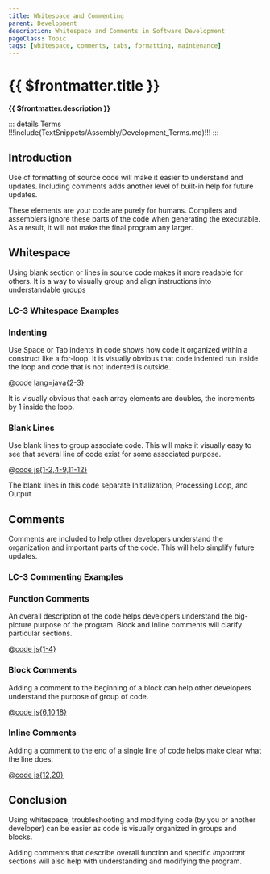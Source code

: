 ```yaml
---
title: Whitespace and Commenting
parent: Development
description: Whitespace and Comments in Software Development
pageClass: Topic
tags: [whitespace, comments, tabs, formatting, maintenance]
---
```


# {{ $frontmatter.title }}
**{{ $frontmatter.description }}**

<KeyConcepts :ConceptArray= "[
{
  Concept:'Whitespace for easier code review',
  Details:'Indenting and blank lines visually organizes source code to help other developers understand and modify your code'
},
{
  Concept:'Commenting for understandability',
  Details:'Adding comments help others understand important and non-obvious code'
},
]" />

::: details Terms
!!!include(TextSnippets/Assembly/Development_Terms.md)!!!
:::

## Introduction

Use of formatting of source code will make it easier to understand and updates. Including comments adds another level of built-in help for future updates.

These elements are your code are purely for humans. Compilers and assemblers ignore these parts of the code when generating the executable. As a result, it will not make the final program any larger.

## Whitespace

Using blank section or lines in source code makes it more readable for others. It is a way to visually group and align instructions into understandable groups

### LC-3 Whitespace Examples
<!-- ### [LC-3 Whitespace Examples](../../../LC3/Development/WhitespaceAndCommenting/index.md#whitespace)  -->

### Indenting

Use Space or Tab indents in code shows how code it organized within a construct like a for-loop. It is visually obvious that code indented run inside the loop and code that is not indented is outside.

@[code lang=java{2-3}](@/Assembly/Development/javaForLoop.java)

It is visually obvious that each array elements are doubles, the increments by 1 inside the loop.


### Blank Lines

Use blank lines to group associate code. This will make it visually easy to see that several line of code exist for some associated purpose.

@[code js{1-2,4-9,11-12}](@/Assembly/Development/jsForLoop.js)

The blank lines in this code separate Initialization, Processing Loop, and Output

<QuestionTF question="Use of whitespace helps developers understand the program" answer='true' rightAnswerFeedback="Right! Particularly code that was written a while back, and now needs to be updated by another developer" wrongAnswerFeedback="Actually it is likely to help"/>

<QuestionTF question="Assemblers/Compilers include whitespace in the executable" answer='false' rightAnswerFeedback="Right! Whitespace is stripped out during the first pass of the Assembly process" wrongAnswerFeedback="Incorrect. Assemblers/Compilers completely ignore all whitespace during the process"/>

## Comments

Comments are included to help other developers understand the organization and important parts of the code. This will help simplify future updates.

### LC-3 Commenting Examples
<!-- ### [LC-3 Commenting Examples](../../../LC3/Development/WhitespaceAndCommenting/index.md#comments)  -->

### Function Comments

An overall description of the code helps developers understand the big-picture purpose of the program. Block and Inline comments will clarify particular sections.

@[code js{1-4}](@/Assembly/Development/jsForLoop1.js)

### Block Comments

Adding a comment to the beginning of a block can help other developers understand the purpose of group of code.

@[code js{6,10,18}](@/Assembly/Development/jsForLoop2.js)

### Inline Comments

Adding a comment to the end of a single line of code helps make clear what the line does.

@[code js{12,20}](@/Assembly/Development/jsForLoop3.js)

<QuestionTF question="Adding good comments to your code now is likely to help you in the future" answer='true' rightAnswerFeedback="Yes, it is very likely to help as you may not recall the reasons for the structure of your code" wrongAnswerFeedback="Well, that may be true, but you will need to have incredible memory recall"/>

## Conclusion

Using whitespace, troubleshooting and modifying code (by you or another developer) can be easier as code is visually organized in groups and blocks.

Adding comments that describe overall function and specific *important* sections will also help with understanding and modifying the program.